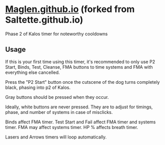 # [Maglen.github.io](Maglen.github.io) (forked from Saltette.github.io)

Phase 2 of Kalos timer for noteworthy cooldowns

## Usage

If this is your first time using this timer, it's recommended to only use P2 Start, Binds, Test, Cleanse, FMA buttons to time systems and FMA with everything else cancelled.

Press the "P2 Start" button once the cutscene of the dog turns completely black, phasing into p2 of Kalos.

Gray buttons should be pressed when they occur.

Ideally, white buttons are never pressed. They are to adjust for timings, phase, and number of systems in case of misclicks.

Binds affect FMA timer. Test Start and Fail affect FMA timer and systems timer. FMA may affect systems timer. HP % affects breath timer.

Lasers and Arrows timers will loop automatically.
